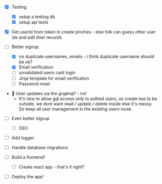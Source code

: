 - [x] Testing

  - [x] setup a testing db
  - [x] setup api tests

- [x] Get userId from token in create pinches - else folk can guess other user ids and edit thier records

- [ ] Better signup

  - [x] no duplicate usernames, emails - i think duplicate username should be ok?
  - [x] Email verification
  - [ ] unvalidated users cant login
  - [ ] Jinja template for email verification
  - [ ] Password reset
- 🚫 User updates via the graphql? - no!
    - It's nice to allow gql access only to authed users, so create has to be outside, we dont want read / update / delete inside else it's messy. So keep all user management in the existing users route.

- [ ] Even better signup

  - [ ] SSO

- [ ] Add logger

- [ ] Handle database migrations

- [ ] Build a frontend!

  - [ ] Create react app - that's it right?

- [ ] Deploy the app!
